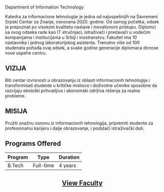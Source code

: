 Department of Information Technology

Katedra za informacione tehnologije je jedna od najuspešnijih na Savremeni Srpski Centar za Znanje, osnovana 2020. godine. Od samog početka, odsek je prepoznat po visokom kvalitetu nastave i inovativnom pristupu. Diplomci sa ovog odseka rade kao IT stručnjaci, istraživači i predavači u vodećim kompanijama i institucijama u Srbiji i inostranstvu. Fakultet ima 10 nastavnika i jednog laboratorijskog asistenta. Trenutno više od 100 studenata pohađa ovaj odsek, a svake godine generacije diplomaca donose nove uspehe centru.

## VIZIJA
Biti centar izvrsnosti u obrazovanju iz oblasti informacionih tehnologija i transformisati studente u kritičke mislioce i doživotne učenike sposobne da razvijaju ekološki prihvatljiva i ekonomski održiva rešenja za realne probleme.

## MISIJA
Pružiti snažnu osnovu iz informacionih tehnologija, pripremiti studente za profesionalnu karijeru i dalje obrazovanje, i podstaći istraživački duh.

## Programs Offered

| Program | Type | Duration |
|--|--|--|
| B.Tech| Full-time | 4 years |

<h2><p align="center">
<a href="/faculties/it">View Faculty</a>
</p>
</h2>